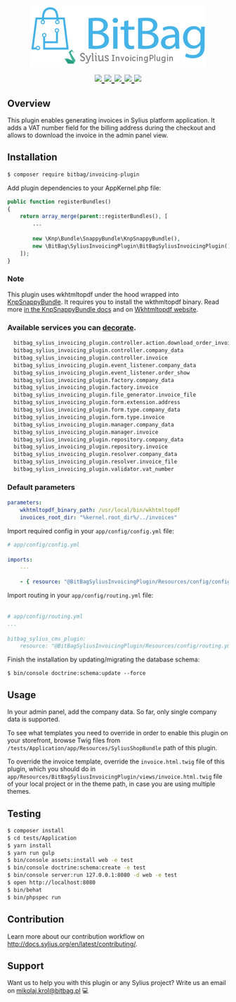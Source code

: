 <h1 align="center">
    <a href="http://bitbag.shop" target="_blank">
        <img src="https://raw.githubusercontent.com/bitbager/BitBagCommerceAssets/master/SyliusInvoicingPlugin.png" />
    </a>
    <br />
    <a href="https://packagist.org/packages/bitbag/invoicing-plugin" title="License" target="_blank">
        <img src="https://img.shields.io/packagist/l/bitbag/invoicing-plugin.svg" />
    </a>
    <a href="https://packagist.org/packages/bitbag/invoicing-plugin" title="Version" target="_blank">
        <img src="https://img.shields.io/packagist/v/bitbag/invoicing-plugin.svg" />
    </a>
    <a href="http://travis-ci.org/BitBagCommerce/SyliusInvoicingPlugin" title="Build status" target="_blank">
        <img src="https://img.shields.io/travis/BitBagCommerce/SyliusInvoicingPlugin/master.svg" />
    </a>
    <a href="https://scrutinizer-ci.com/g/BitBagCommerce/SyliusInvoicingPlugin/" title="Scrutinizer" target="_blank">
        <img src="https://img.shields.io/scrutinizer/g/BitBagCommerce/SyliusInvoicingPlugin.svg" />
    </a>
    <a href="https://packagist.org/packages/bitbag/invoicing-plugin" title="Total Downloads" target="_blank">
        <img src="https://poser.pugx.org/bitbag/invoicing-plugin/downloads" />
    </a>
</h1>


## Overview

This plugin enables generating invoices in Sylius platform application. It adds a VAT number field for the billing
address during the checkout and allows to download the invoice in the admin panel view. 

## Installation
```bash
$ composer require bitbag/invoicing-plugin
```
    
Add plugin dependencies to your AppKernel.php file:
```php
public function registerBundles()
{
    return array_merge(parent::registerBundles(), [
        ...
        
        new \Knp\Bundle\SnappyBundle\KnpSnappyBundle(),
        new \BitBag\SyliusInvoicingPlugin\BitBagSyliusInvoicingPlugin(),
    ]);
}
```

### Note

This plugin uses wkhtmltopdf under the hood wrapped into [KnpSnappyBundle](https://github.com/KnpLabs/KnpSnappyBundle). 
It requires you to install the wkthmltopdf binary. Read more [in the KnpSnappyBundle docs](https://github.com/KnpLabs/KnpSnappyBundle)
and on [Wkhtmltopdf website](https://wkhtmltopdf.org/).

### Available services you can [decorate](https://symfony.com/doc/current/service_container/service_decoration.html).

```bash
  bitbag_sylius_invoicing_plugin.controller.action.download_order_invoice                      BitBag\SyliusInvoicingPlugin\Controller\Action\DownloadOrderInvoice                                       
  bitbag_sylius_invoicing_plugin.controller.company_data                                       Sylius\Bundle\ResourceBundle\Controller\ResourceController                                                
  bitbag_sylius_invoicing_plugin.controller.invoice                                            Sylius\Bundle\ResourceBundle\Controller\ResourceController                                                
  bitbag_sylius_invoicing_plugin.event_listener.company_data                                   BitBag\SyliusInvoicingPlugin\Menu\CompanyDataMenuBuilder                                                  
  bitbag_sylius_invoicing_plugin.event_listener.order_show                                     BitBag\SyliusInvoicingPlugin\Menu\DownloadInvoiceMenuBuilder                                              
  bitbag_sylius_invoicing_plugin.factory.company_data                                          Sylius\Component\Resource\Factory\Factory                                                                 
  bitbag_sylius_invoicing_plugin.factory.invoice                                               Sylius\Component\Resource\Factory\Factory                                                                 
  bitbag_sylius_invoicing_plugin.file_generator.invoice_file                                   BitBag\SyliusInvoicingPlugin\FileGenerator\InvoicePdfFileGenerator                                        
  bitbag_sylius_invoicing_plugin.form.extension.address                                        BitBag\SyliusInvoicingPlugin\Form\Extension\AddressTypeExtension                                          
  bitbag_sylius_invoicing_plugin.form.type.company_data                                        BitBag\SyliusInvoicingPlugin\Form\Type\CompanyDataType                                                    
  bitbag_sylius_invoicing_plugin.form.type.invoice                                             BitBag\SyliusInvoicingPlugin\Form\Type\InvoiceType                                                        
  bitbag_sylius_invoicing_plugin.manager.company_data                                          alias for "doctrine.orm.default_entity_manager"                                                           
  bitbag_sylius_invoicing_plugin.manager.invoice                                               alias for "doctrine.orm.default_entity_manager"                                                           
  bitbag_sylius_invoicing_plugin.repository.company_data                                       BitBag\SyliusInvoicingPlugin\Repository\CompanyDataRepository                                             
  bitbag_sylius_invoicing_plugin.repository.invoice                                            BitBag\SyliusInvoicingPlugin\Repository\InvoiceRepository                                                 
  bitbag_sylius_invoicing_plugin.resolver.company_data                                         BitBag\SyliusInvoicingPlugin\Resolver\CompanyDataResolver                                                 
  bitbag_sylius_invoicing_plugin.resolver.invoice_file                                         BitBag\SyliusInvoicingPlugin\Resolver\InvoiceFileResolver                                                 
  bitbag_sylius_invoicing_plugin.validator.vat_number                                          BitBag\SyliusInvoicingPlugin\Validator\Constraints\VatNumberValidator
```

### Default parameters

```yml
parameters:
    wkhtmltopdf_binary_path: /usr/local/bin/wkhtmltopdf
    invoices_root_dir: "%kernel.root_dir%/../invoices"
```

Import required config in your `app/config/config.yml` file:

```yaml
# app/config/config.yml

imports:
    ...
    
    - { resource: "@BitBagSyliusInvoicingPlugin/Resources/config/config.yml" }
```

Import routing in your `app/config/routing.yml` file:

```yaml

# app/config/routing.yml
...

bitbag_sylius_cms_plugin:
    resource: "@BitBagSyliusInvoicingPlugin/Resources/config/routing.yml"
```

Finish the installation by updating/migrating the database schema:
```
$ bin/console doctrine:schema:update --force
```

## Usage

In your admin panel, add the company data. So far, only single company data is supported. 

To see what templates you need to override in order to enable this plugin on your storefront, browse Twig files from 
`/tests/Application/app/Resources/SyliusShopBundle` path of this plugin. 

To override the invoice template, override the `invoice.html.twig` file of this plugin, which you should 
do in `app/Resources/BitBagSyliusInvoicingPlugin/views/invoice.html.twig` file of your local project or in the
theme path, in case you are using multiple themes. 

## Testing
```bash
$ composer install
$ cd tests/Application
$ yarn install
$ yarn run gulp
$ bin/console assets:install web -e test
$ bin/console doctrine:schema:create -e test
$ bin/console server:run 127.0.0.1:8080 -d web -e test
$ open http://localhost:8080
$ bin/behat
$ bin/phpspec run
```

## Contribution

Learn more about our contribution workflow on http://docs.sylius.org/en/latest/contributing/.

## Support

Want us to help you with this plugin or any Sylius project? Write us an email on mikolaj.krol@bitbag.pl :computer:

